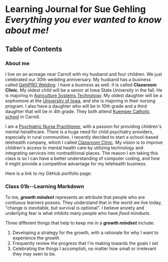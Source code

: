 
# Learning Journal for Sue Gehling *Everything you ever wanted to know about me!*

## Table of Contents

### About me
  I live on an acreage near Carroll with my husband and four children. We just celebrated our 30th wedding anniversary. My husband has a business called [GehlPRO Welding](http://gehlprowelding.com/). I have a business as well. It is called **Classroom Clinic**.
  My oldest child will be a senior at Iowa State University in the fall.  He is majoring in [Agriculture Systems Technology](https://www.abe.iastate.edu/undergraduate-students/agricultural-systems-technology/). My oldest daughter will be a sophomore at the [University of Iowa](https://www.nursing.uiowa.edu/), and she is majoring in their nursing program. I also have a daughter who will be in 10th grade and a third daughter that will be in 4th grade. They both attend [Kuemper Catholic school]( https://www.kuemper.org/) in Carroll. 
  
  I am a [Psychiatric Nurse Practitioner](https://en.wikipedia.org/wiki/Psychiatric-mental_health_nurse_practitioner), with a passion for providing children's mental heralthcare.  There is a huge need for child psychiatry providers, especially in rural communities. I recently decided to start a school-based telehealth company, which I called [Classroom Clinic](https://www.classroomclinic.com/).  My vision is to improve children's access to mental health care by utilizing technology and integrating services into nontraditional places. 
  The reason I am taking this class is so I can have a better understanding of computer coding, and how it might provide a competitive advantage for my telehealth business. 
  
  Here is a link to my GitHub portfolio page: 

### Class 01b--Learning Markdown
 To me, ***growth mindset*** represents an attribute that people who are contiuous learners posses. They understand that in the world we live today, "change is inevitable, but survival is optional". I believe anxiety and underlying fear is what inhibits many people who have *fixed mindsets*.

Three different things that help to keep me in a ***growth mindset*** include:
1. Developing a strategy for the growth, with a rationale for why I want to experience the growth
2. Frequently review the progress that I'm making towards the goals I set
3. Celebrating the things I accomplish, no matter how small or irrelevant they may seen to be.

